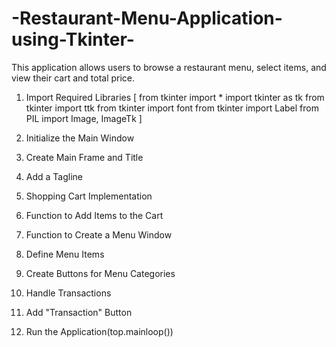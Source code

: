 # -Restaurant-Menu-Application-using-Tkinter-
This application allows users to browse a restaurant menu, select items, and view their cart and total price.

1. Import Required Libraries
[ from tkinter import *
import tkinter as tk
from tkinter import ttk
from tkinter import font
from tkinter import Label
from PIL import Image, ImageTk ]

2. Initialize the Main Window
3. Create Main Frame and Title
4. Add a Tagline
5. Shopping Cart Implementation
6. Function to Add Items to the Cart
7. Function to Create a Menu Window
8. Define Menu Items
9.  Create Buttons for Menu Categories
10.  Handle Transactions
11.  Add "Transaction" Button
12.  Run the Application(top.mainloop())
